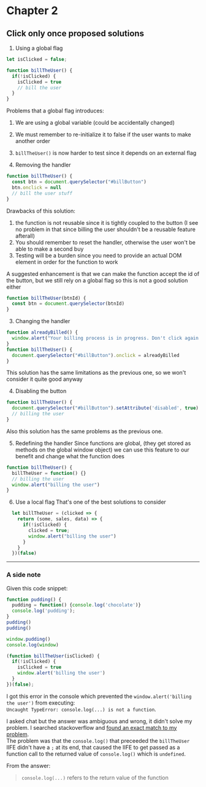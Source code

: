 # Chapter 2 

## Click only once proposed solutions

1. Using a global flag
```js
let isClicked = false;

function billTheUser() {
  if(!isClicked) {
    isClicked = true
    // bill the user
  }
}
```

Problems that a global flag introduces: 
1. We are using a global variable (could be accidentally changed)
2. We must remember to re-initialize it to false if the user wants to make another order
3. `billTheUser()` is now harder to test since it depends on an external flag


2. Removing the handler
```js
function billTheUser() {
  const btn = document.querySelector("#billButton")
  btn.onclick = null
  // bill the user stuff
}
```

Drawbacks of this solution: 
1. the function is not reusable since it is tightly coupled to the button (I see no problem in that since billing the user shouldn't be a reusable feature afterall)
2. You should remember to reset the handler, otherwise the user won't be able to make a second buy
3. Testing will be a burden since you need to provide an actual DOM element in order for the function to work

A suggested enhancement is that we can make the function accept the id of the button, but we still rely on a global flag so this is not a good solution either
```js
function billTheUser(btnId) {
  const btn = document.querySelector(btnId)
}
```

3. Changing the handler
```js
function alreadyBilled() {
  window.alert("Your billing process is in progress. Don't click again please")
}
function billTheUser() {
  document.querySelector("#billButton").onclick = alreadyBilled
}
``` 
This solution has the same limitations as the previous one, so we won't consider it quite good anyway

4. Disabling the button
```js
function billTheUser() {
  document.querySelector("#billButton").setAttribute('disabled', true)
  // billing the user
}
```
Also this solution has the same problems as the previous one.

5. Redefining the handler
Since functions are global, (they get stored as methods on the global window object) we can use this feature to our benefit and change what the function does
```js
function billTheUser() {
  billTheUser = function() {}
  // billing the user
  window.alert("billing the user")
}
```
6. Use a local flag
That's one of the best solutions to consider
```js
  let billTheUser = (clicked => {
    return (some, sales, data) => {
      if(!isClicked) {
        clicked = true;
        window.alert("billing the user")
      }
    }
  })(false)
```
____
### A side note
Given this code snippet: 
```js
function pudding() {
  pudding = function() {console.log('chocolate')}
  console.log('pudding');
}
pudding()
pudding()

window.pudding()
console.log(window)

(function billTheUser(isClicked) {
  if(!isClicked) {
    isClicked = true
    window.alert('billing the user')
  }
})(false);
```
I got this error in the console which prevented the `window.alert('billing the user')` from executing:  
`Uncaught TypeError: console.log(...) is not a function`.  

I asked chat but the answer was ambiguous and wrong, it didn't solve my problem. I searched stackoverflow and [found an exact match to my problem](https://stackoverflow.com/questions/31013221/typeerror-console-log-is-not-a-function).  
The problem was that the `console.log()` that preceeded the `billTheUser` IIFE didn't have a `;` at its end, that caused the IIFE to get passed as a function call to the returned value of `console.log()` which is `undefined`.

From the answer: 
> `console.log(...)` refers to the return value of the function